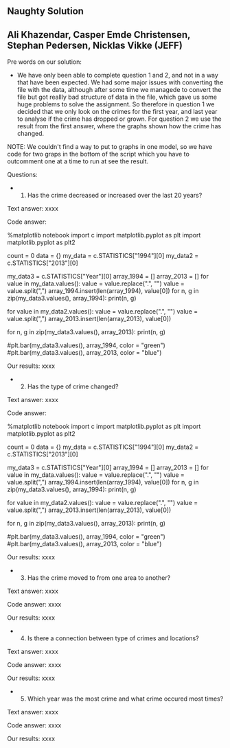 ## Naughty Solution
## Ali Khazendar, Casper Emde Christensen, Stephan Pedersen, Nicklas Vikke (JEFF)


Pre words on our solution: 
- We have only been able to complete question 1 and 2, and not in a way that have been expected. We had some major issues with converting the file with the data, although after some time we managede to convert the file but got reallly bad structure of data in the file, which gave us some huge problems to solve the assignment.
So therefore in question 1 we decided that we only look on the crimes for the first year, and last year to analyse if the crime has dropped or grown.
For question 2 we use the result from the first answer, where the graphs shown how the crime has changed.

NOTE: We couldn't find a way to put to graphs in one model, so we have code for two graps in the bottom of the script which you have to outcomment one at a time to run at see the result.


Questions:

- 1) Has the crime decreased or increased over the last 20 years?

Text answer: xxxx

Code answer: 

%matplotlib notebook
import c
import matplotlib.pyplot as plt
import matplotlib.pyplot as plt2

count = 0
data = {}
my_data = c.STATISTICS["1994"][0]
my_data2 = c.STATISTICS["2013"][0]

my_data3 = c.STATISTICS["Year"][0]
array_1994 = []
array_2013 = []
for value in my_data.values():
    value = value.replace(".", "")
    value = value.split(",")
    array_1994.insert(len(array_1994), value[0])
for n, g in zip(my_data3.values(), array_1994):
    print(n, g)
    
for value in my_data2.values():
    value = value.replace(".", "")
    value = value.split(",")
    array_2013.insert(len(array_2013), value[0])

for n, g in zip(my_data3.values(), array_2013):
    print(n, g)
    
#plt.bar(my_data3.values(), array_1994, color = "green")
#plt.bar(my_data3.values(), array_2013, color = "blue")

Our results: xxxx

- 2) Has the type of crime changed?

Text answer: xxxx

Code answer: 

%matplotlib notebook
import c
import matplotlib.pyplot as plt
import matplotlib.pyplot as plt2

count = 0
data = {}
my_data = c.STATISTICS["1994"][0]
my_data2 = c.STATISTICS["2013"][0]

my_data3 = c.STATISTICS["Year"][0]
array_1994 = []
array_2013 = []
for value in my_data.values():
    value = value.replace(".", "")
    value = value.split(",")
    array_1994.insert(len(array_1994), value[0])
for n, g in zip(my_data3.values(), array_1994):
    print(n, g)
    
for value in my_data2.values():
    value = value.replace(".", "")
    value = value.split(",")
    array_2013.insert(len(array_2013), value[0])

for n, g in zip(my_data3.values(), array_2013):
    print(n, g)
    
#plt.bar(my_data3.values(), array_1994, color = "green")
#plt.bar(my_data3.values(), array_2013, color = "blue")

Our results: xxxx

- 3) Has the crime moved to from one area to another?

Text answer: xxxx

Code answer: xxxx

Our results: xxxx

- 4) Is there a connection between type of crimes and locations?

Text answer: xxxx

Code answer: xxxx

Our results: xxxx

- 5) Which year was the most crime and what crime occured most times?

Text answer: xxxx

Code answer: xxxx

Our results: xxxx
